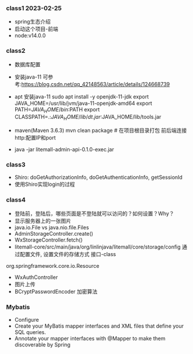 
### class1 2023-02-25
- spring生态介绍
- 启动这个项目-前端
- node:v14.0.0

### class2
- 数据库配置
- 安装java-11 可参考:https://blog.csdn.net/qq_42148563/article/details/124668739
- apt 安装java-11
sudo apt install -y openjdk-11-jdk
export JAVA_HOME=/usr/lib/jvm/java-11-openjdk-amd64
export PATH=$JAVA_HOME/bin:$PATH
export CLASSPATH=.:$JAVA_HOME/lib/dt.jar:$JAVA_HOME/lib/tools.jar

- maven(Maven 3.6.3)
mvn clean package # 在项目根目录打包
前后端连接http:配置IP和port
- java -jar litemall-admin-api-0.1.0-exec.jar


### class3
- Shiro: doGetAuthorizationInfo, doGetAuthenticationInfo, getSessionId
- 使用Shiro实现login的过程

### class4
- 登陆前，登陆后，哪些页面是不登陆就可以访问的？如何设置？Why？
- 显示服务器上的一张图片
- java.io.File vs java.nio.file.Files
- AdminStorageController.create()
- WxStorageController.fetch()
- litemall-core/src/main/java/org/linlinjava/litemall/core/storage/config
通过配置文件, 设置文件的存储方式
接口-class

org.springframework.core.io.Resource

- WxAuthController
- 图片上传
- BCryptPasswordEncoder 加密算法


### Mybatis
- Configure
- Create your MyBatis mapper interfaces and XML files that define your SQL queries.
- Annotate your mapper interfaces with @Mapper to make them discoverable by Spring